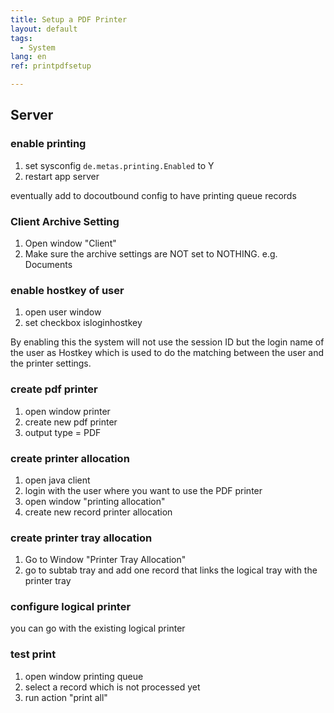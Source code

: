 ```yaml
---
title: Setup a PDF Printer
layout: default
tags:
  - System
lang: en
ref: printpdfsetup

---
```



## Server
### enable printing 

1. set sysconfig `de.metas.printing.Enabled` to Y
1. restart app server

eventually add to docoutbound config to have printing queue records

### Client Archive Setting
1. Open window "Client"
2. Make sure the archive settings are NOT set to NOTHING. e.g. Documents

### enable hostkey of user

1. open user window
2. set checkbox isloginhostkey

By enabling this the system will not use the session ID but the login name of the user as Hostkey which is used to do the matching between the user and the printer settings.

### create pdf printer

1. open window printer
1. create new pdf printer
1. output type = PDF

### create printer allocation

1. open java client
1. login with the user where you want to use the PDF printer
1. open window "printing allocation"
1. create new record printer allocation

### create printer tray allocation
1. Go to Window "Printer Tray Allocation"
1. go to subtab tray and add one record that links the logical tray with the printer tray

### configure logical printer

you can go with the existing logical printer

### test print

1. open window printing queue 
1. select a record which is not processed yet
1. run action "print all"
